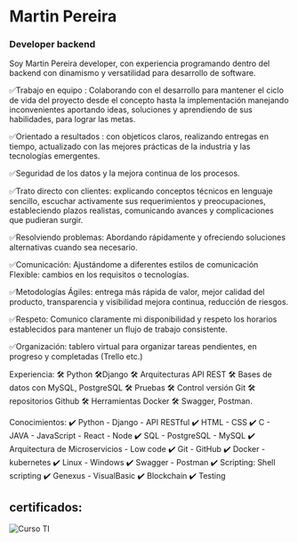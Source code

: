 # Martin Pereira
### Developer backend


Soy Martin Pereira developer,  con experiencia programando dentro del  backend con dinamismo y  versatilidad para desarrollo de software.

✅Trabajo en equipo : Colaborando con el desarrollo para mantener el ciclo de vida  del proyecto desde el concepto hasta la implementación manejando inconvenientes aportando ideas, soluciones y aprendiendo de sus habilidades, para lograr las metas.

✅Orientado a resultados : con objeticos claros, realizando entregas en tiempo, 
actualizado con las mejores prácticas de la industria y las tecnologías emergentes.

✅Seguridad de los datos y la mejora continua de los procesos.

✅Trato directo con clientes:  explicando conceptos técnicos en lenguaje sencillo, escuchar activamente sus requerimientos y preocupaciones, estableciendo plazos realistas, comunicando avances y complicaciones que pudieran surgir. 

✅Resolviendo problemas: Abordando rápidamente y ofreciendo soluciones alternativas cuando sea necesario.	

✅Comunicación: Ajustándome a diferentes estilos de comunicación
Flexible:  cambios en los requisitos o tecnologías.

✅Metodologías Ágiles:  entrega más rápida de valor, mejor calidad del producto, transparencia y visibilidad mejora continua, reducción de riesgos.

✅Respeto: Comunico claramente mi disponibilidad y respeto los horarios establecidos para mantener un flujo de trabajo consistente.

✅Organización: tablero virtual para organizar tareas pendientes, en progreso y completadas (Trello etc.)

Experiencia:
🛠️ Python 🛠️Django
🛠️ Arquitecturas API REST 
🛠️ Bases de datos con MySQL, PostgreSQL
🛠️ Pruebas 
🛠️ Control versión Git 🛠️ repositorios Github 
🛠️ Herramientas Docker 🛠️ Swagger, Postman.

Conocimientos:
✔️ Python - Django - API RESTful
✔️ HTML - CSS 
✔️ C    - JAVA - JavaScript - React - Node
✔️ SQL - PostgreSQL - MySQL
✔️ Arquitectura de Microservicios   - Low code
✔️ Git - GitHub
✔️ Docker - kubernetes
✔️ Linux - Windows
✔️ Swagger - Postman
✔️ Scripting: Shell scripting
✔️ Genexus       -     VisualBasic
✔️ Blockchain 
✔️ Testing





## certificados:

![Curso TI ](https://github.com/MPDevuy/MartinPereira/assets/61568369/3593d475-9c2c-48d0-9f68-f04aaeb67343)





